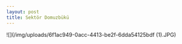 ```yaml
---
layout: post
title: Sektör Domuzbükü
---
```

![](/img/uploads/6f1ac949-0acc-4413-be2f-6dda54125bdf (1).JPG)
